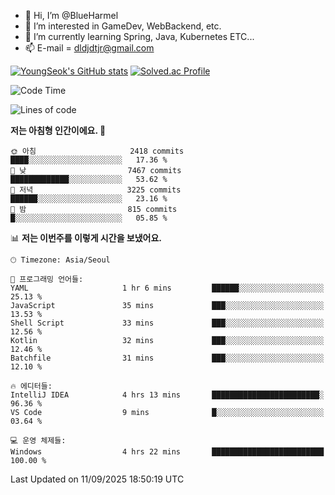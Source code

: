 - 👋 Hi, I’m @BlueHarmel
- 👀 I’m interested in GameDev, WebBackend, etc.
- 🌱 I’m currently learning Spring, Java, Kubernetes ETC...
- 📫 E-mail = dldjdtjr@gmail.com

[![YoungSeok's GitHub stats](https://github-readme-stats.vercel.app/api?username=BlueHarmel&show_icons=true&theme=transparent)](https://github.com/anuraghazra/github-readme-stats)
[![Solved.ac Profile](http://mazassumnida.wtf/api/v2/generate_badge?boj=dldjdtjr)](https://solved.ac/dldjdtjr/)

<!--START_SECTION:waka-->
![Code Time](http://img.shields.io/badge/Code%20Time-1%2C089%20hrs%2012%20mins-blue)

![Lines of code](https://img.shields.io/badge/%EC%A0%80%EB%8A%94%20%EC%97%AC%ED%83%9C%EA%B9%8C%EC%A7%80%20-46.4%20million%20%EC%A4%84%EC%9D%98%20%EC%BD%94%EB%93%9C%EB%A5%BC%20%EC%9E%91%EC%84%B1%ED%96%88%EC%96%B4%EC%9A%94.-blue)

**저는 아침형 인간이에요. 🐤** 

```text
🌞 아침                     2418 commits        ████░░░░░░░░░░░░░░░░░░░░░   17.36 % 
🌆 낮　                     7467 commits        █████████████░░░░░░░░░░░░   53.62 % 
🌃 저녁                     3225 commits        ██████░░░░░░░░░░░░░░░░░░░   23.16 % 
🌙 밤　                     815 commits         █░░░░░░░░░░░░░░░░░░░░░░░░   05.85 % 
```


📊 **저는 이번주를 이렇게 시간을 보냈어요.** 

```text
🕑︎ Timezone: Asia/Seoul

💬 프로그래밍 언어들: 
YAML                     1 hr 6 mins         ██████░░░░░░░░░░░░░░░░░░░   25.13 % 
JavaScript               35 mins             ███░░░░░░░░░░░░░░░░░░░░░░   13.53 % 
Shell Script             33 mins             ███░░░░░░░░░░░░░░░░░░░░░░   12.56 % 
Kotlin                   32 mins             ███░░░░░░░░░░░░░░░░░░░░░░   12.46 % 
Batchfile                31 mins             ███░░░░░░░░░░░░░░░░░░░░░░   12.10 % 

🔥 에디터들: 
IntelliJ IDEA            4 hrs 13 mins       ████████████████████████░   96.36 % 
VS Code                  9 mins              █░░░░░░░░░░░░░░░░░░░░░░░░   03.64 % 

💻 운영 체제들: 
Windows                  4 hrs 22 mins       █████████████████████████   100.00 % 
```


 Last Updated on 11/09/2025 18:50:19 UTC
<!--END_SECTION:waka-->
<!---
BlueHarmel/BlueHarmel is a ✨ special ✨ repository because its `README.md` (this file) appears on your GitHub profile.
You can click the Preview link to take a look at your changes.
--->

